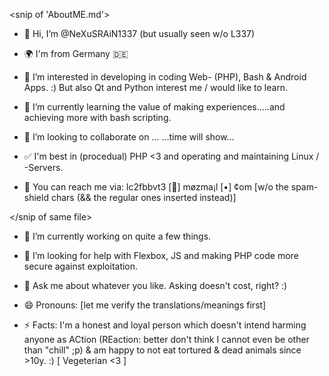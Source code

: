 <snip of 'AboutME.md'>

- 👋 Hi, I’m @NeXuSRAiN1337 (but usually seen w/o L337)
- 🌍 I'm from Germany 🇩🇪
- 👀 I’m interested in developing in coding Web- (PHP), Bash & Android Apps. :)
	But also Qt and Python interest me / would like to learn. 
- 🌱 I’m currently learning the value of making experiences.....and achieving more with bash scripting. 
- 💞️ I’m looking to collaborate on ... …time will show…

- ✅ I'm best in (procedual) PHP <3 and operating and maintaining Linux / -Servers.
- 📨 You can reach me via: lc2fbbvt3 [🎩] møzma¡l [•] ¢om	[w/o the spam-shield chars (&& the regular ones inserted instead)] 


<!---
NeXuSRAiN1337/NeXuSRAiN1337 is a ✨ special ✨ repository because its `README.md` (this file) appears on your GitHub profile.
You can click the Preview link to take a look at your changes.
--->

</snip of same file>



- 🔭 I’m currently working on quite a few things.
- 🤔 I’m looking for help with Flexbox, JS and making PHP code more secure against exploitation. 

- 💬 Ask me about whatever you like. Asking doesn't cost, right? :) 
- 😄 Pronouns: [let me verify the translations/meanings first] 

- ⚡ Facts: I'm a honest and loyal person which doesn't intend harming anyone as ACtion (REaction: better don't think I cannot even be other than "chill" ;p)
	& am happy to not eat tortured & dead animals since >10y. :)	[ Vegeterian <3 ]
